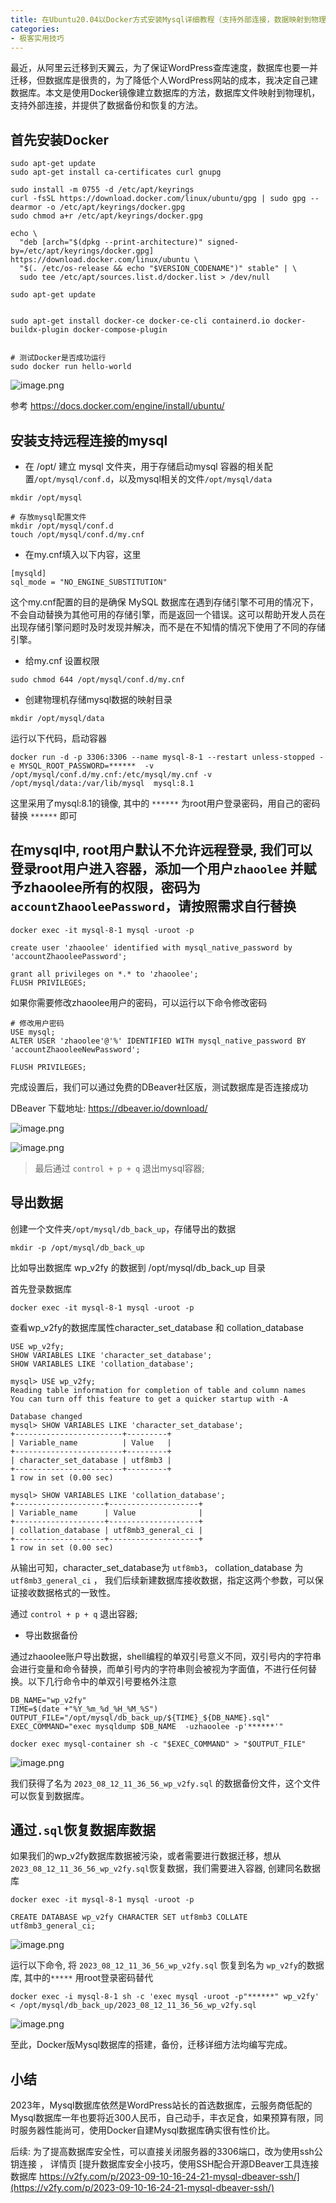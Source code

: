 ```yaml
---
title: 在Ubuntu20.04以Docker方式安装Mysql详细教程（支持外部连接，数据映射到物理磁盘，备份数据，导出数据，恢复数据）
categories:
- 极客实用技巧
---
```


最近，从阿里云迁移到天翼云，为了保证WordPress查库速度，数据库也要一并迁移，但数据库是很贵的，为了降低个人WordPress网站的成本，我决定自己建数据库。本文是使用Docker镜像建立数据库的方法，数据库文件映射到物理机，支持外部连接，并提供了数据备份和恢复的方法。

## 首先安装Docker

```
sudo apt-get update
sudo apt-get install ca-certificates curl gnupg

sudo install -m 0755 -d /etc/apt/keyrings
curl -fsSL https://download.docker.com/linux/ubuntu/gpg | sudo gpg --dearmor -o /etc/apt/keyrings/docker.gpg
sudo chmod a+r /etc/apt/keyrings/docker.gpg

echo \
  "deb [arch="$(dpkg --print-architecture)" signed-by=/etc/apt/keyrings/docker.gpg] https://download.docker.com/linux/ubuntu \
  "$(. /etc/os-release && echo "$VERSION_CODENAME")" stable" | \
  sudo tee /etc/apt/sources.list.d/docker.list > /dev/null

sudo apt-get update


sudo apt-get install docker-ce docker-ce-cli containerd.io docker-buildx-plugin docker-compose-plugin


# 测试Docker是否成功运行
sudo docker run hello-world
```
![image.png](https://cdn.fangyuanxiaozhan.com/assets/16918541798346sBKSbAD.png)


参考 https://docs.docker.com/engine/install/ubuntu/


## 安装支持远程连接的mysql



- 在 /opt/ 建立 mysql 文件夹，用于存储启动mysql 容器的相关配置`/opt/mysql/conf.d`，以及mysql相关的文件`/opt/mysql/data`
```
mkdir /opt/mysql

# 存放mysql配置文件
mkdir /opt/mysql/conf.d
touch /opt/mysql/conf.d/my.cnf
```


- 在my.cnf填入以下内容，这里
```
[mysqld]
sql_mode = "NO_ENGINE_SUBSTITUTION"
```

这个my.cnf配置的目的是确保 MySQL 数据库在遇到存储引擎不可用的情况下，不会自动替换为其他可用的存储引擎，而是返回一个错误。这可以帮助开发人员在出现存储引擎问题时及时发现并解决，而不是在不知情的情况下使用了不同的存储引擎。



- 给my.cnf 设置权限
```
sudo chmod 644 /opt/mysql/conf.d/my.cnf
```

- 创建物理机存储mysql数据的映射目录

```
mkdir /opt/mysql/data
```

运行以下代码，启动容器

```
docker run -d -p 3306:3306 --name mysql-8-1 --restart unless-stopped -e MYSQL_ROOT_PASSWORD=******  -v /opt/mysql/conf.d/my.cnf:/etc/mysql/my.cnf -v /opt/mysql/data:/var/lib/mysql  mysql:8.1
```

这里采用了mysql:8.1的镜像, 其中的 `******` 为root用户登录密码，用自己的密码替换 `******` 即可

## 在mysql中, root用户默认不允许远程登录, 我们可以登录root用户进入容器，添加一个用户`zhaoolee` 并赋予zhaoolee所有的权限，密码为`accountZhaooleePassword`，请按照需求自行替换

```
docker exec -it mysql-8-1 mysql -uroot -p

create user 'zhaoolee' identified with mysql_native_password by 'accountZhaooleePassword';

grant all privileges on *.* to 'zhaoolee';
FLUSH PRIVILEGES;

```

如果你需要修改zhaoolee用户的密码，可以运行以下命令修改密码

```
# 修改用户密码
USE mysql;
ALTER USER 'zhaoolee'@'%' IDENTIFIED WITH mysql_native_password BY 'accountZhaooleeNewPassword';

FLUSH PRIVILEGES;
```

完成设置后，我们可以通过免费的DBeaver社区版，测试数据库是否连接成功

DBeaver 下载地址: https://dbeaver.io/download/

![image.png](https://cdn.fangyuanxiaozhan.com/assets/1691854179858hPeQT55t.png)

![image.png](https://cdn.fangyuanxiaozhan.com/assets/1691854179878ZdHx23PW.png)

> 最后通过 `control + p + q` 退出mysql容器;


## 导出数据

创建一个文件夹`/opt/mysql/db_back_up`，存储导出的数据

```
mkdir -p /opt/mysql/db_back_up
```
比如导出数据库 wp_v2fy 的数据到 /opt/mysql/db_back_up 目录


首先登录数据库

```
docker exec -it mysql-8-1 mysql -uroot -p
```

查看wp_v2fy的数据库属性character_set_database 和 collation_database

```
USE wp_v2fy;
SHOW VARIABLES LIKE 'character_set_database';
SHOW VARIABLES LIKE 'collation_database';
```

```
mysql> USE wp_v2fy;
Reading table information for completion of table and column names
You can turn off this feature to get a quicker startup with -A

Database changed
mysql> SHOW VARIABLES LIKE 'character_set_database';
+------------------------+---------+
| Variable_name          | Value   |
+------------------------+---------+
| character_set_database | utf8mb3 |
+------------------------+---------+
1 row in set (0.00 sec)

mysql> SHOW VARIABLES LIKE 'collation_database';
+--------------------+--------------------+
| Variable_name      | Value              |
+--------------------+--------------------+
| collation_database | utf8mb3_general_ci |
+--------------------+--------------------+
1 row in set (0.00 sec)
```
从输出可知，character_set_database为 `utf8mb3`， collation_database 为`utf8mb3_general_ci` ， 我们后续新建数据库接收数据，指定这两个参数，可以保证接收数据格式的一致性。


通过 `control + p + q` 退出容器;


- 导出数据备份


通过zhaoolee账户导出数据，shell编程的单双引号意义不同，双引号内的字符串会进行变量和命令替换，而单引号内的字符串则会被视为字面值，不进行任何替换。以下几行命令中的单双引号要格外注意

```
DB_NAME="wp_v2fy"
TIME=$(date +"%Y_%m_%d_%H_%M_%S")
OUTPUT_FILE="/opt/mysql/db_back_up/${TIME}_${DB_NAME}.sql"
EXEC_COMMAND="exec mysqldump $DB_NAME  -uzhaoolee -p'******'"

docker exec mysql-container sh -c "$EXEC_COMMAND" > "$OUTPUT_FILE"
```

![image.png](https://cdn.fangyuanxiaozhan.com/assets/1691854179929SihADBz2.png)


我们获得了名为 `2023_08_12_11_36_56_wp_v2fy.sql` 的数据备份文件，这个文件可以恢复到数据库。

## 通过`.sql`恢复数据库数据


如果我们的wp_v2fy数据库数据被污染，或者需要进行数据迁移，想从 `2023_08_12_11_36_56_wp_v2fy.sql`恢复数据，我们需要进入容器, 创建同名数据库


```
docker exec -it mysql-8-1 mysql -uroot -p

CREATE DATABASE wp_v2fy CHARACTER SET utf8mb3 COLLATE utf8mb3_general_ci;
```

![image.png](https://cdn.fangyuanxiaozhan.com/assets/16918541799938ZiD7Sw8.png)

运行以下命令, 将 `2023_08_12_11_36_56_wp_v2fy.sql` 恢复到名为 `wp_v2fy`的数据库, 其中的`*****` 用root登录密码替代

```
docker exec -i mysql-8-1 sh -c 'exec mysql -uroot -p"******" wp_v2fy' < /opt/mysql/db_back_up/2023_08_12_11_36_56_wp_v2fy.sql
```

![image.png](https://cdn.fangyuanxiaozhan.com/assets/16918541800153GsikmAs.png)

至此，Docker版Mysql数据库的搭建，备份，迁移详细方法均编写完成。


## 小结

2023年，Mysql数据库依然是WordPress站长的首选数据库，云服务商低配的Mysql数据库一年也要将近300人民币，自己动手，丰衣足食，如果预算有限，同时服务器性能尚可，使用Docker自建Mysql数据库确实很有性价比。



后续: 为了提高数据库安全性，可以直接关闭服务器的3306端口，改为使用ssh公钥连接 ， 详情页  [提升数据库安全小技巧，使用SSH配合开源DBeaver工具连接数据库 https://v2fy.com/p/2023-09-10-16-24-21-mysql-dbeaver-ssh/](https://v2fy.com/p/2023-09-10-16-24-21-mysql-dbeaver-ssh/)

